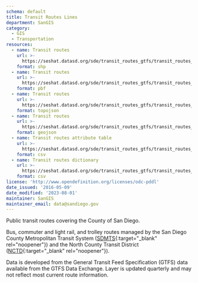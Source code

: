 ```yaml
---
schema: default
title: Transit Routes Lines
department: SanGIS
category:
  - GIS
  - Transportation
resources:
  - name: Transit routes
    url: >-
      https://seshat.datasd.org/sde/transit_routes_gtfs/transit_routes_datasd.zip
    format: shp
  - name: Transit routes
    url: >-
      https://seshat.datasd.org/sde/transit_routes_gtfs/transit_routes_datasd.pbf
    format: pbf
  - name: Transit routes
    url: >-
      https://seshat.datasd.org/sde/transit_routes_gtfs/transit_routes_datasd.topo.json
    format: topojson
  - name: Transit routes
    url: >-
      https://seshat.datasd.org/sde/transit_routes_gtfs/transit_routes_datasd.geojson
    format: geojson
  - name: Transit routes attribute table
    url: >-
      https://seshat.datasd.org/sde/transit_routes_gtfs/transit_routes_datasd.csv
    format: csv
  - name: Transit routes dictionary
    url: >-
      https://seshat.datasd.org/sde/transit_routes_gtfs/transit_routes_dictionary_datasd.csv
    format: csv
license: 'http://www.opendefinition.org/licenses/odc-pddl'
date_issued: '2016-05-09'
date_modified: '2023-08-01'
maintainer: SanGIS
maintainer_email: data@sandiego.gov
---
```

Public transit routes covering the County of San Diego.
<!--more-->
Bus, commuter and light rail, and trolley routes managed by the San Diego County Metropolitan Transit System ([SDMTS]('https://www.sdmts.com/'){:target="_blank" rel="noopener"}) and the North County Transit District ([NCTD](http://www.gonctd.com/){:target="_blank" rel="noopener"}).

Data is developed from the General Transit Feed Specification (GTFS) data available from the GTFS Data Exchange. Layer is updated quarterly and may not reflect most current route information.
